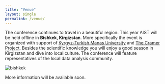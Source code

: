 ```yaml
---
title: "Venue"
layout: single
permalink: /venue/
---
```


The conference continues to travel in a beautiful region. This year AIST will be held offline in **Bishkek, Kirgizstan**. More specifically the event is organized with support of [Kyrgyz-Turkish Manas University](https://www.manas.edu.kg/en/index.php) and [The Cramer Project](https://thecramer.com/en/akylai). Besides the scientific knowledge you will enjoy a good season in Kirgizstan and dive into local culture. The conference will feature representatives of the local data analysis community.

![bishkek](/assets/jmages/bishkek2.JPG)

More information will be available soon.

